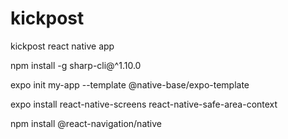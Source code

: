 # kickpost
kickpost react native app


npm install -g sharp-cli@^1.10.0


expo init my-app --template @native-base/expo-template


expo install react-native-screens react-native-safe-area-context

npm install @react-navigation/native
